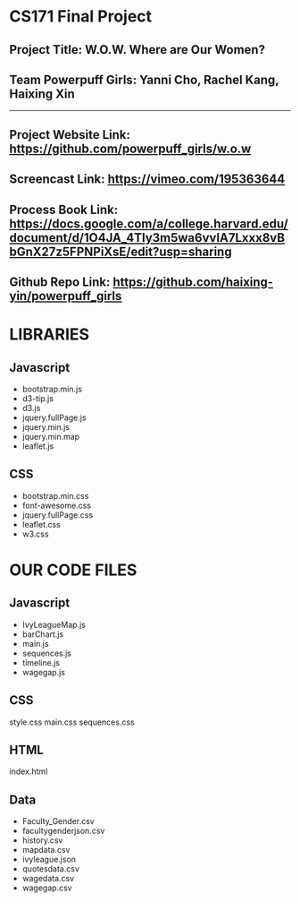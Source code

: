 # CS171 Final Project

## Project Title: W.O.W. Where are Our Women?

## Team Powerpuff Girls: Yanni Cho, Rachel Kang, Haixing Xin

--------------------------------------------
Project Website Link:
https://github.com/powerpuff_girls/w.o.w
--------------------------------------------
Screencast Link:
https://vimeo.com/195363644
--------------------------------------------
Process Book Link:
https://docs.google.com/a/college.harvard.edu/document/d/1O4JA_4TIy3m5wa6vvIA7Lxxx8vBbGnX27z5FPNPiXsE/edit?usp=sharing
--------------------------------------------
Github Repo Link:
https://github.com/haixing-yin/powerpuff_girls
--------------------------------------------

# LIBRARIES

## Javascript
* bootstrap.min.js
* d3-tip.js
* d3.js
* jquery.fullPage.js
* jquery.min.js
* jquery.min.map
* leaflet.js

## CSS
* bootstrap.min.css
* font-awesome.css
* jquery.fullPage.css
* leaflet.css
* w3.css


# OUR CODE FILES

## Javascript
* IvyLeagueMap.js
* barChart.js
* main.js
* sequences.js
* timeline.js
* wagegap.js


## CSS
style.css
main.css
sequences.css

## HTML
index.html

## Data

* Faculty_Gender.csv
* facultygenderjson.csv
* history.csv
* mapdata.csv
* ivyleague.json
* quotesdata.csv
* wagedata.csv
* wagegap.csv


